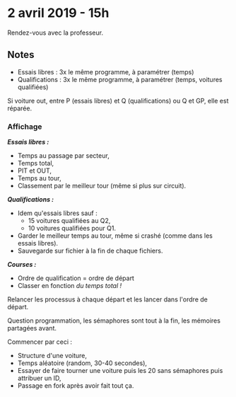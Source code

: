 # 2 avril 2019 - 15h

Rendez-vous avec la professeur.

## Notes

- Essais libres : 3x le même programme, à paramétrer (temps)
- Qualifications : 3x le même programme, à paramétrer (temps, voitures qualifiées)

Si voiture out, entre P (essais libres) et Q (qualifications) ou Q et GP, elle est réparée.

### Affichage

_**Essais libres :**_

- Temps au passage par secteur,
- Temps total,
- PIT et OUT,
- Temps au tour,
- Classement par le meilleur tour (même si plus sur circuit).

_**Qualifications :**_

- Idem qu'essais libres sauf :
  - 15 voitures qualifiées au Q2,
  - 10 voitures qualifiées pour Q1.
- Garder le meilleur temps au tour, même si crashé (comme dans les essais libres).
- Sauvegarde sur fichier à la fin de chaque fichiers.

_**Courses :**_

- Ordre de qualification = ordre de départ
- Classer en fonction _du temps total !_

Relancer les processus à chaque départ et les lancer dans l'ordre de départ.

Question programmation, les sémaphores sont tout à la fin, les mémoires partagées avant.

Commencer par ceci :

- Structure d'une voiture,
- Temps aléatoire (random, 30-40 secondes),
- Essayer de faire tourner une voiture puis les 20 sans sémaphores puis attribuer un ID,
- Passage en fork après avoir fait tout ça.
